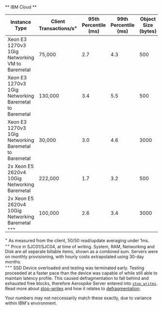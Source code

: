 <a name="IBM"></a>
** IBM Cloud **

| Instance Type   | Client Transactions/s<sup>+</sup> | 95th Percentile (ms) | 99th Percentile (ms) | Object Size (bytes) | Object Count | Disk Size | Cost<sup>++</sup> |
| ---                      | ---       | ---                 | ---               | ---                  | ---           | ---     | ---       |
| Xeon E3 1270v3<br>1Gig Networking<br> VM to Baremetal | 75,000  | 2.7  | 4.3   | 500                  | 240,000,000   | 1.2TB   | $415/mo ($0.576/hr) | 
| Xeon E3 1270v3<br>1Gig Networking<br> Baremetal to Baremetal | 130,000  | 3.4  | 5.5  | 500           | 240,000,000   | 1.2TB   | $415/mo ($0.576/hr) |
| Xeon E3 1270v3<br>1Gig Networking<br> Baremetal to Baremetal | 30,000   | 3.0  | 4.6  | 3000          | 240,000,000   | 1.2TB   | $415/mo ($0.576/hr) |
| 2x Xeon E5 2620v4<br>10Gig Networking<br>Baremetal | 222,000 | 1.7   | 3.2    | 500                   | 240,000,000   | 1.2TB   | $1109/mo ($1.54/hr) |
| 2x Xeon E5 2620v4<br>10Gig Networking<br>Baremetal <sup>+++</sup> | 100,000   | 2.6  | 3.4   | 3000   | 240,000,000   | 1.2TB   | $1109/mo ($1.54/hr) |

<sup>+</sup> As measured from the client, 50/50 read/update averaging under 1ms.  
<sup>++</sup> Price in SJC01/SJC04, at time of writing. System, RAM, Networking and Disk are all separate billable items, shown as a combined sum. Servers were on monthly provisioning, with hourly costs extrapolated using 30-day months.  
<sup>+++</sup> SSD Device overloaded and testing was terminated early. Testing proceeded at a faster pace than the device was capable of while still able to maintain latency profile. This caused defragmentation to fall behind and exhausted free blocks, therefore Aerospike Server entered into [`stop_writes`](/docs/reference/metrics/#stop_writes). Read more about [stop-writes](https://discuss.aerospike.com/t/faq-what-are-expiration-eviction-and-stop-writes/2311) and how it relates to [defragmentation](/docs/operations/manage/storage#aerospike-s-automatic-storage-reclamation-processes). 

Your numbers may not neccessarily match these exactly, due to variance within IBM's environment.
